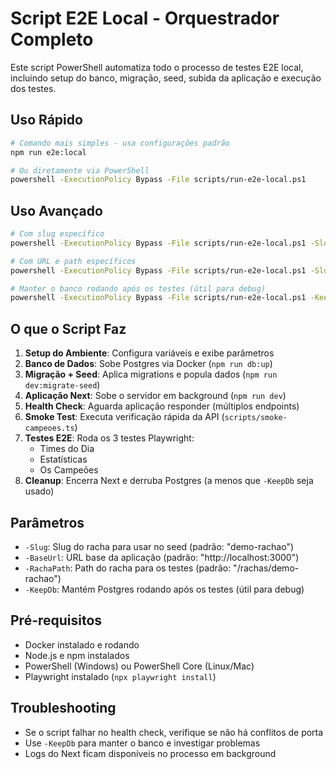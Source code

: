 # Script E2E Local - Orquestrador Completo

Este script PowerShell automatiza todo o processo de testes E2E local, incluindo setup do banco, migração, seed, subida da aplicação e execução dos testes.

## Uso Rápido

```bash
# Comando mais simples - usa configurações padrão
npm run e2e:local

# Ou diretamente via PowerShell
powershell -ExecutionPolicy Bypass -File scripts/run-e2e-local.ps1
```

## Uso Avançado

```bash
# Com slug específico
powershell -ExecutionPolicy Bypass -File scripts/run-e2e-local.ps1 -Slug meu-racha

# Com URL e path específicos
powershell -ExecutionPolicy Bypass -File scripts/run-e2e-local.ps1 -Slug meu-racha -BaseUrl http://localhost:3000 -RachaPath /rachas/meu-racha

# Manter o banco rodando após os testes (útil para debug)
powershell -ExecutionPolicy Bypass -File scripts/run-e2e-local.ps1 -KeepDb
```

## O que o Script Faz

1. **Setup do Ambiente**: Configura variáveis e exibe parâmetros
2. **Banco de Dados**: Sobe Postgres via Docker (`npm run db:up`)
3. **Migração + Seed**: Aplica migrations e popula dados (`npm run dev:migrate-seed`)
4. **Aplicação Next**: Sobe o servidor em background (`npm run dev`)
5. **Health Check**: Aguarda aplicação responder (múltiplos endpoints)
6. **Smoke Test**: Executa verificação rápida da API (`scripts/smoke-campeoes.ts`)
7. **Testes E2E**: Roda os 3 testes Playwright:
   - Times do Dia
   - Estatísticas
   - Os Campeões
8. **Cleanup**: Encerra Next e derruba Postgres (a menos que `-KeepDb` seja usado)

## Parâmetros

- `-Slug`: Slug do racha para usar no seed (padrão: "demo-rachao")
- `-BaseUrl`: URL base da aplicação (padrão: "http://localhost:3000")
- `-RachaPath`: Path do racha para os testes (padrão: "/rachas/demo-rachao")
- `-KeepDb`: Mantém Postgres rodando após os testes (útil para debug)

## Pré-requisitos

- Docker instalado e rodando
- Node.js e npm instalados
- PowerShell (Windows) ou PowerShell Core (Linux/Mac)
- Playwright instalado (`npx playwright install`)

## Troubleshooting

- Se o script falhar no health check, verifique se não há conflitos de porta
- Use `-KeepDb` para manter o banco e investigar problemas
- Logs do Next ficam disponíveis no processo em background
